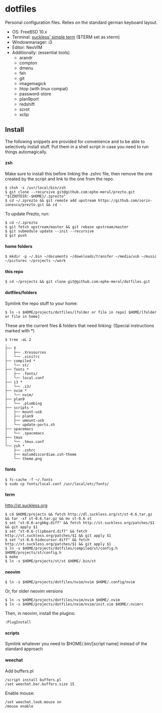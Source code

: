 # dotfiles

Personal configuration files.
Relies on the standard german keyboard layout.

- OS: FreeBSD 10.x
- Terminal: [suckless' simple term](http://st.suckless.org) ($TERM set as xterm)
- Windowmanager: i3
- Editor: NeoVIM
- Additionally: (essential tools)
  - arandr
  - compton
  - dmenu
  - feh
  - git
  - imagemagick
  - htop (with linux compat)
  - password-store
  - plan9port
  - redshift
  - scrot
  - xclip

## Install

The following snippets are provided for convenience and to be able to selectively install stuff. Put them in a shell script in case you need to run things automagically.

#### zsh

Make sure to install this before linking the .zshrc file, then remove the one created
by the script and link to the one from the repo.

```
$ chsh -s /usr/local/bin/zsh
$ git clone --recursive git@github.com:ephe-meral/prezto.git "${ZDOTDIR:-$HOME}/.zprezto"
$ cd ~/.zprezto && git remote add upstream https://github.com/sorin-ionescu/prezto.git && cd -
```

To update Prezto, run:

```
$ cd ~/.zprezto
$ git fetch upstream/master && git rebase upstream/master
$ git submodule update --init --recursive
$ git push
```

#### home folders

```
$ mkdir -p ~/.bin ~/documents ~/downloads/transfer ~/media/usb ~/music ~/pictures ~/projects ~/work
```

#### this repo

```
$ cd ~/projects && git clone git@github.com:ephe-meral/dotfiles.git
```

#### dotfiles/folders

Symlink the repo stuff to your home:

```
$ ln -s $HOME/projects/dotfiles/[folder or file in repo] $HOME/[folder or file in home]
```

These are the current files & folders that need linking: (Special instructions marked with \*)

```
$ tree -aL 2
.
├── X
│   ├── .Xresources
│   └── .xinitrc
├── compiled *
│   └── st/
├── fonts *
│   ├── .fonts/
│   └── local.conf
├── i3 *
│   └── .i3/
├── nvim *
│   └── nvim/
├── plan9
│   └── .plumbing
├── scripts *
│   ├── mount-usb
│   ├── plan9
│   ├── umount-usb
│   └── update-ports.sh
├── spacemacs
│   └── .spacemacs
├── tmux
│   └── .tmux.conf
└── zsh *
    ├── .zshrc
    ├── malumdiscordiae.zsh-theme
    └── theme.png
```

#### fonts

```
$ fc-cache -f ~/.fonts
$ sudo cp fonts/local.conf /usr/local/etc/fonts/
```

#### term

http://st.suckless.org

````
$ cd $HOME/projects && fetch http://dl.suckless.org/st/st-0.6.tar.gz && tar -xf st-0.6.tar.gz && mv st-0.6 st
$ set "st-0.6-argbbg.diff" && fetch http://st.suckless.org/patches/$1 && git apply $1
$ set "st-0.6-clipboard.diff" && fetch http://st.suckless.org/patches/$1 && git apply $1
$ set "st-0.6-hidecursor.diff" && fetch http://st.suckless.org/patches/$1 && git apply $1
$ ln -s $HOME/projects/dotfiles/compiled/st/config.h $HOME/projects/st/config.h
$ make
$ ln -s $HOME/projects/st/st $HOME/.bin/st
````

#### neovim

```
$ ln -s $HOME/projects/dotfiles/nvim/nvim $HOME/.config/nvim
```

Or, for older neovim versions

```
$ ln -s $HOME/projects/dotfiles/nvim/nvim $HOME/.nvim
$ ln -s $HOME/projects/dotfiles/nvim/nvim/init.vim $HOME/.nvimrc
```

Then, in neovim, install the plugins:

```
:PlugInstall
```

#### scripts

Symlink whatever you need to $HOME/.bin/[script name] instead of the standard approach

#### weechat

Add buffers.pl

```
/script install buffers.pl
/set weechat.bar.buffers.size 15
```

Enable mouse:

```
/set weechat.look.mouse on
/mouse enable
```
